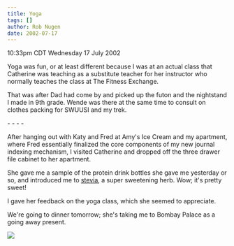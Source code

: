 ```yaml
---
title: Yoga
tags: []
author: Rob Nugen
date: 2002-07-17
---
```


<p class=date>10:33pm CDT Wednesday 17 July 2002</p>

<p>Yoga was fun, or at least different because I was at an actual
class that Catherine was teaching as a substitute teacher for her
instructor who normally teaches the class at The Fitness Exchange.</p>

<p>That was after Dad had come by and picked up the futon and the
nightstand I made in 9th grade.  Wende was there at the same time to
consult on clothes packing for SWUUSI and my trek.</p>

<p>- - - -</p>

<p>After hanging out with Katy and Fred at Amy's Ice Cream and my
apartment, where Fred essentially finalized the core components of my
new journal indexing mechanism, I visited Catherine and dropped off
the three drawer file cabinet to her apartment.</p>

<p>She gave me a sample of the protein drink bottles she gave me
yesterday or so, and introduced me to <a
href="http://www.stevia.com">stevia</a>, a super sweetening herb.
Wow; it's pretty sweet!</p>

<p>I gave her feedback on the yoga class, which she seemed to
appreciate.</p>

<p>We're going to dinner tomorrow; she's taking me to Bombay Palace as
a going away present.</p>

<p><img src="/images/rob/wL-ROB.gif"/></p>
